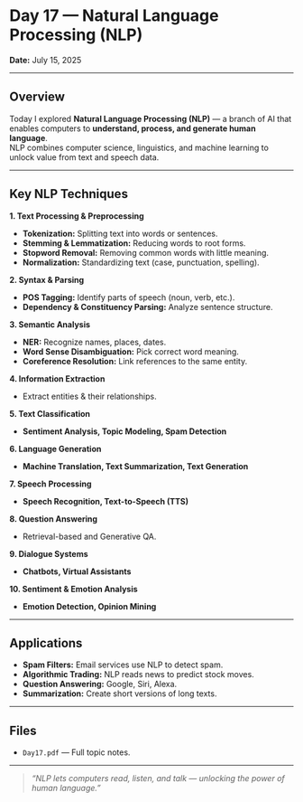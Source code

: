 # Day 17 — Natural Language Processing (NLP)

**Date:** July 15, 2025

---

## Overview

Today I explored **Natural Language Processing (NLP)** — a branch of AI that enables computers to **understand, process, and generate human language**.  
NLP combines computer science, linguistics, and machine learning to unlock value from text and speech data.

---

## Key NLP Techniques

**1. Text Processing & Preprocessing**  
- **Tokenization:** Splitting text into words or sentences.  
- **Stemming & Lemmatization:** Reducing words to root forms.  
- **Stopword Removal:** Removing common words with little meaning.  
- **Normalization:** Standardizing text (case, punctuation, spelling).

**2. Syntax & Parsing**  
- **POS Tagging:** Identify parts of speech (noun, verb, etc.).  
- **Dependency & Constituency Parsing:** Analyze sentence structure.

**3. Semantic Analysis**  
- **NER:** Recognize names, places, dates.  
- **Word Sense Disambiguation:** Pick correct word meaning.  
- **Coreference Resolution:** Link references to the same entity.

**4. Information Extraction**  
- Extract entities & their relationships.

**5. Text Classification**  
- **Sentiment Analysis, Topic Modeling, Spam Detection**

**6. Language Generation**  
- **Machine Translation, Text Summarization, Text Generation**

**7. Speech Processing**  
- **Speech Recognition, Text-to-Speech (TTS)**

**8. Question Answering**  
- Retrieval-based and Generative QA.

**9. Dialogue Systems**  
- **Chatbots, Virtual Assistants**

**10. Sentiment & Emotion Analysis**  
- **Emotion Detection, Opinion Mining**

---

## Applications

- **Spam Filters:** Email services use NLP to detect spam.  
- **Algorithmic Trading:** NLP reads news to predict stock moves.  
- **Question Answering:** Google, Siri, Alexa.  
- **Summarization:** Create short versions of long texts.

---

## Files

- `Day17.pdf` — Full topic notes.

---


> *“NLP lets computers read, listen, and talk — unlocking the power of human language.”*


